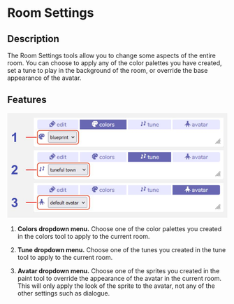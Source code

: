 # Room Settings

## Description

The Room Settings tools allow you to change some aspects of the entire room. You can choose to apply any of the color palettes you have created, set a tune to play in the background of the room, or override the base appearance of the avatar. 

## Features

![room settings diagram](.images/roomSettingsDiagram.JPG)

1. **Colors dropdown menu.** Choose one of the color palettes you created in the colors tool to apply to the current room.

2. **Tune dropdown menu.** Choose one of the tunes you created in the tune tool to apply to the current room.

3. **Avatar dropdown menu.** Choose one of the sprites you created in the paint tool to override the appearance of the avatar in the current room. This will only apply the look of the sprite to the avatar, not any of the other settings such as dialogue.